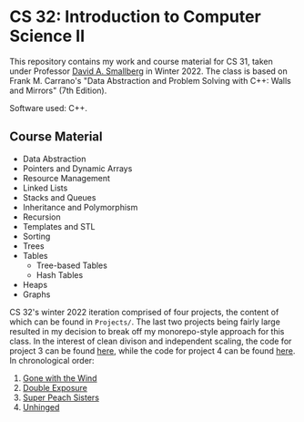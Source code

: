 # CS 32: Introduction to Computer Science II

This repository contains my work and course material for CS 31, taken under Professor [David A. Smallberg](https://samueli.ucla.edu/people/david-smallberg/) in Winter 2022. The class is based on Frank M. Carrano's "Data Abstraction and Problem Solving with C++: Walls and Mirrors" (7th Edition). 

Software used: C++.

## Course Material
- Data Abstraction
- Pointers and Dynamic Arrays
- Resource Management
- Linked Lists
- Stacks and Queues
- Inheritance and Polymorphism
- Recursion
- Templates and STL
- Sorting
- Trees
- Tables 
    - Tree-based Tables
    - Hash Tables
- Heaps
- Graphs

CS 32's winter 2022 iteration comprised of four projects, the content of which can be found in `Projects/`. The last two projects being fairly large resulted in my decision to break off my monorepo-style approach for this class. In the interest of clean divison and independent scaling, the code for project 3 can be found [here](https://github.com/namanmodani/SuperPeachSisters), while the code for project 4 can be found [here](https://github.com/namanmodani/Unhinged). In chronological order:

1. [Gone with the Wind](/Projects/Project%201/)
2. [Double Exposure](/Projects/Project%202/)
3. [Super Peach Sisters](https://github.com/namanmodani/SuperPeachSisters)
4. [Unhinged](https://github.com/namanmodani/Unhinged)
